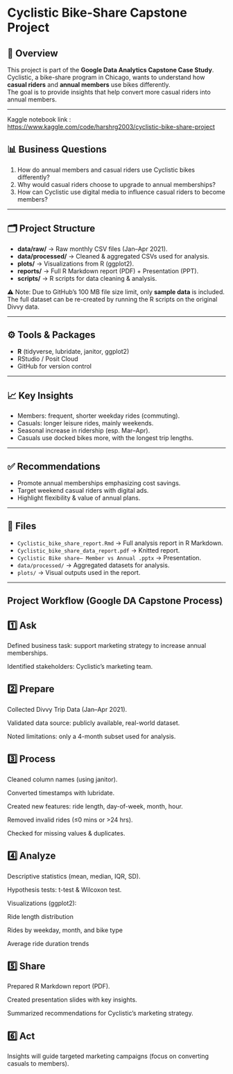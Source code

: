 
# Cyclistic Bike-Share Capstone Project

## 📌 Overview
This project is part of the **Google Data Analytics Capstone Case Study**.  
Cyclistic, a bike-share program in Chicago, wants to understand how **casual riders** and **annual members** use bikes differently.  
The goal is to provide insights that help convert more casual riders into annual members.

---
Kaggle notebook link : https://www.kaggle.com/code/harshrg2003/cyclistic-bike-share-project
## 📊 Business Questions
1. How do annual members and casual riders use Cyclistic bikes differently?  
2. Why would casual riders choose to upgrade to annual memberships?  
3. How can Cyclistic use digital media to influence casual riders to become members?  

---

## 🗂 Project Structure
- **data/raw/** → Raw monthly CSV files (Jan–Apr 2021).  
- **data/processed/** → Cleaned & aggregated CSVs used for analysis.  
- **plots/** → Visualizations from R (ggplot2).  
- **reports/** → Full R Markdown report (PDF) + Presentation (PPT).  
- **scripts/** → R scripts for data cleaning & analysis.  

⚠️ Note: Due to GitHub’s 100 MB file size limit, only **sample data** is included.  
The full dataset can be re-created by running the R scripts on the original Divvy data.  

---

## ⚙️ Tools & Packages
- **R** (tidyverse, lubridate, janitor, ggplot2)  
- RStudio / Posit Cloud  
- GitHub for version control  

---

## 📈 Key Insights
- Members: frequent, shorter weekday rides (commuting).  
- Casuals: longer leisure rides, mainly weekends.  
- Seasonal increase in ridership (esp. Mar–Apr).  
- Casuals use docked bikes more, with the longest trip lengths.  

---

## ✅ Recommendations
- Promote annual memberships emphasizing cost savings.  
- Target weekend casual riders with digital ads.  
- Highlight flexibility & value of annual plans.  

---

## 📂 Files
- `Cyclistic_bike_share_report.Rmd` → Full analysis report in R Markdown.  
- `Cyclistic_bike_share_data_report.pdf` → Knitted report.  
- `Cyclistic Bike share— Member vs Annual .pptx` → Presentation.  
- `data/processed/` → Aggregated datasets for analysis.  
- `plots/` → Visual outputs used in the report.  

---

## Project Workflow (Google DA Capstone Process)
## 1️⃣ Ask

Defined business task: support marketing strategy to increase annual memberships.

Identified stakeholders: Cyclistic’s marketing team.

## 2️⃣ Prepare

Collected Divvy Trip Data (Jan–Apr 2021).

Validated data source: publicly available, real-world dataset.

Noted limitations: only a 4-month subset used for analysis.

## 3️⃣ Process

Cleaned column names (using janitor).

Converted timestamps with lubridate.

Created new features: ride length, day-of-week, month, hour.

Removed invalid rides (≤0 mins or >24 hrs).

Checked for missing values & duplicates.

## 4️⃣ Analyze

Descriptive statistics (mean, median, IQR, SD).

Hypothesis tests: t-test & Wilcoxon test.

Visualizations (ggplot2):

Ride length distribution

Rides by weekday, month, and bike type

Average ride duration trends

## 5️⃣ Share

Prepared R Markdown report (PDF).

Created presentation slides with key insights.

Summarized recommendations for Cyclistic’s marketing strategy.

## 6️⃣ Act

Insights will guide targeted marketing campaigns (focus on converting casuals to members). 
